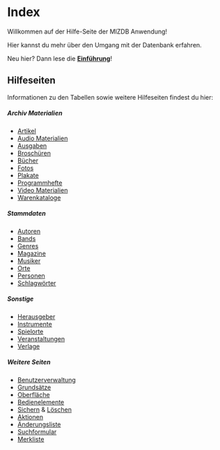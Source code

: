 # Index

Willkommen auf der Hilfe-Seite der MIZDB Anwendung!

Hier kannst du mehr über den Umgang mit der Datenbank erfahren.

Neu hier? Dann lese die **[Einführung](einfuehrung.md)**!

## Hilfeseiten

Informationen zu den Tabellen sowie weitere Hilfeseiten findest du hier:

<div markdown class="row row-cols-sm-3 row-cols-1 gx-5 mb-3 px-5">
<div markdown class="col p-3">

##### Archiv Materialien

* [Artikel](artikel.md)
* [Audio Materialien](audio.md)
* [Ausgaben](ausgabe.md)
* [Broschüren](broschuere.md)
* [Bücher](buch.md)
* [Fotos](foto.md)
* [Plakate](plakat.md)
* [Programmhefte](programmheft.md)
* [Video Materialien](video.md)
* [Warenkataloge](warenkatalog.md)

</div>
<div markdown class="col p-3">

##### Stammdaten

* [Autoren](autor.md)
* [Bands](band.md)
* [Genres](genre.md)
* [Magazine](magazin.md)
* [Musiker](musiker.md)
* [Orte](ort.md)
* [Personen](person.md)
* [Schlagwörter](schlagwort.md)

</div>
<div markdown class="col p-3">

##### Sonstige

* [Herausgeber](herausgeber.md)
* [Instrumente](instrument.md)
* [Spielorte](spielort.md)
* [Veranstaltungen](veranstaltung.md)
* [Verlage](verlag.md)

</div>
<div markdown class="col p-3">

##### Weitere Seiten

* [Benutzerverwaltung](benutzer.md)
* [Grundsätze](grundsaetze.md)
* [Oberfläche](oberflaeche.md)
* [Bedienelemente](bedienelement.md)
* [Sichern](sichern.md) & [Löschen](loeschen.md)
* [Aktionen](aktion.md)
* [Änderungsliste](aenderungsliste.md)
* [Suchformular](suchformular.md)
* [Merkliste](merkliste.md)

</div>
</div>
